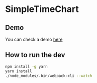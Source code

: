 # SimpleTimeChart

## Demo

You can check a demo [here](https://tedmk.github.io/SimpleTimeChart/www/index.html)

## How to run the dev

```bash
npm install -g yarn
yarn install
./node_modules/.bin/webpack-cli --watch
```


